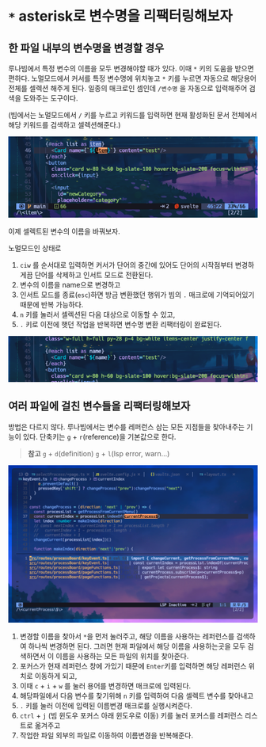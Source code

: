 # `*` asterisk로 변수명을 리팩터링해보자
## 한 파일 내부의 변수명을 변경할 경우

루나빔에서 특정 변수의 이름을 모두 변경해야할 때가 있다.
이때 `*` 키의 도움을 받으면 편하다. 노멀모드에서 커서를 특정 변수명에 위치놓고 `*`
키를 누르면 자동으로 해당용어 전체를 셀렉션 해주게 된다. 일종의 매크로인 셈인데 `/변수명` 을 자동으로 입력해주어 검색을 도와주는 도구이다.

(빔에서는 노멀모드에서 `/` 키를 누르고 키워드를 입력하면 현재 활성화된 문서 전체에서 해당 키워드를 검색하고 셀렉션해준다.)

![멀티 셀렉션](asterisk_refactoring1.png)

이제 셀렉트된 변수의 이름을 바꿔보자.

노멀모드인 상태로 
1. `ciw` 를 순서대로 입력하면 
   커서가 단어의 중간에 있어도 단어의 시작점부터 변경하게끔 단어를 삭제하고 인서트 모드로 전환된다. 
2. 변수의 이름을 name으로 변경하고 
3. 인서트 모드를 종료(`esc`)하면 
   방금 변환했던 행위가 빔의 `.` 매크로에 기억되어있기 때문에 반복 가능하다.
4. `n` 키를 눌러서 셀렉션된 다음 대상으로 이동할 수 있고, 
5. `.` 키로 이전에 햇던 작업을 반복하면 변수명 변환 리팩터링이 완료된다.

![변수명 리팩터링 결과](asterisk_refactoring2.png)


## 여러 파일에 걸친 변수들을 리팩터링해보자

방법은 다르지 않다. 루나빔에서는 변수를 레퍼런스 삼는 모든 지점들을 찾아내주는 기능이 있다. 단축키는 `g` + `r`(reference)을 기본값으로 한다. 

> **참고** 
> `g` + `d`(definition)
> `g` + `l`(lsp error, warn...)


![글로벌 이름변경](asterisk_refactoring3.png)

1. 변경할 이름을 찾아서 `*`을 먼저 눌러주고, 
   해당 이름을 사용하는 레퍼런스를 검색하여 하나씩 변경하면 된다. 그러면 현재 파일에서 해당 이름을 사용하는곳을 모두 검색하면서 이 이름을 사용하는 모든 파일의 위치를 찾아준다. 
2. 포커스가 현재 레퍼런스 창에 가있기 때문에 `Enter`키를 입력하면 해당 레퍼런스 위치로 이동하게 되고, 
3. 이때 `c` + `i` + `w` 를 눌러 용어를 변경하면 매크로에 입력된다. 
4. 해당파일에서 다음 변수를 찾기위해 `n` 키를 입력하여 다음 셀렉트 변수를 찾아내고 
5. `.` 키를 눌러 이전에 입력된 이름변경 매크로를 실행시켜준다.
6. `ctrl` + `j` (빔 윈도우 포커스 아래 윈도우로 이동) 키를 눌러 포커스를 레퍼런스 리스트로 옮겨주고
7. 작업한 파일 외부의 파일로 이동하여 이름변경을 반복해준다.


